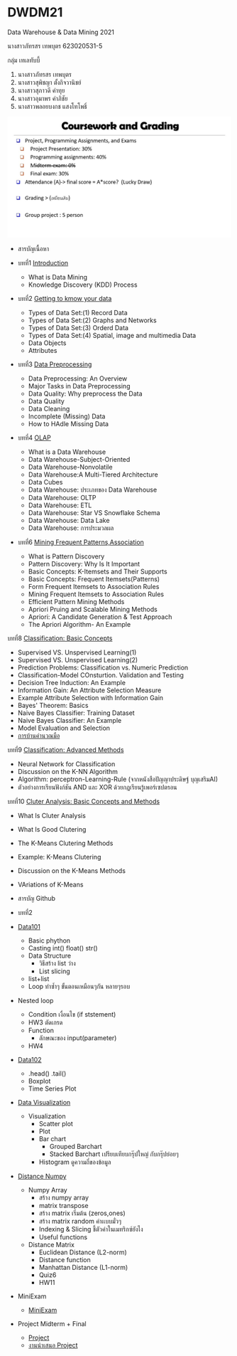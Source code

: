 # DWDM21
Data Warehouse &amp; Data Mining 2021

นางสาวภัทรสร เทพบุตร 623020531-5

กลุ่ม เทเลทับบี้
1. นางสาวภัทรสร เทพบุตร
2. นางสาวสุพิชญา ตั้งกิจวานิชย์
3. นางสาวสุภาวดี คำทุย
4. นางสาวอุมาพร คำภิชัย
5. นางสาวพลอยบงกช แสงโทโพธิ์

![เกณฑ์คะแนน](DWDM21.jpg)

* สารบัญเนื้อหา

* บทที่1 [Introduction](https://github.com/PhattarasornTeppabut/DWDM21/blob/main/Chapter%201.pdf)
  * What is Data Mining
  * Knowledge Discovery (KDD) Process

* บทที่2 [Getting to kmow your data](https://github.com/PhattarasornTeppabut/DWDM21/blob/main/DWDM_Chapter2..pdf)
  * Types of Data Set:(1) Record Data
  * Types of Data Set:(2) Graphs and Networks
  * Types of Data Set:(3) Orderd Data
  * Types of Data Set:(4) Spatial, image and multimedia Data
  * Data Objects
  * Attributes
  
* บทที่3 [Data Preprocessing](https://github.com/PhattarasornTeppabut/DWDM21/blob/main/Chapter-3.pdf)
  * Data Preprocessing: An Overview
  * Major Tasks in Data Preprocessing
  * Data Quality: Why preprocess the Data
  * Data Quality
  * Data Cleaning
  * Incomplete (Missing) Data
  * How to HAdle Missing Data

* บทที่4 [OLAP](https://github.com/PhattarasornTeppabut/DWDM21/blob/main/Chapter-4.pdf)
  * What is a Data Warehouse
  * Data Warehouse-Subject-Oriented
  * Data Warehouse-Nonvolatile
  * Data Warehouse:A Multi-Tiered Architecture
  * Data Cubes
  * Data Warehouse: ประเภทของ Data Warehouse
  * Data Warehouse: OLTP
  * Data Warehouse: ETL
  * Data Warehouse: Star VS Snowflake Schema
  * Data Warehouse: Data Lake
  * Data Warehouse: การประมวลผล

* บทที่6 [Mining Frequent Patterns,Association](https://github.com/PhattarasornTeppabut/DWDM21/blob/main/Chapter-6.pdf)
  * What is Pattern Discovery
  * Pattern Discovery: Why Is It Important
  * Basic Concepts: K-Itemsets and Their Supports
  * Basic Concepts: Frequent Itemsets(Patterns)
  * Form Frequent Itemsets to Association Rules
  * Mining Frequent Itemsets to Association Rules
  * Efficient Pattern Mining Methods
  * Apriori Pruing and Scalable Mining Methods
  * Apriori: A Candidate Generation & Test Approach
  * The Apriori Algorithm- An Example

บทที่8 [Classification: Basic Concepts](https://github.com/PhattarasornTeppabut/DWDM21/blob/main/Chapter-8.pdf)
  * Supervised VS. Unspervised Learning(1)
  * Supervised VS. Unspervised Learning(2)
  * Prediction Problems: Classification vs. Numeric Prediction
  * Classification-Model COnsturtion. Validation and Testing
  * Decision Tree Induction: An Example
  * Information Gain: An Attribute Selection Measure
  * Example Attribute Selection with Information Gain
  * Bayes' Theorem: Basics
  * Naive Bayes Classifier: Training Dataset
  * Naive Bayes Classifier: An Example
  * Model Evaluation and Selection
  * [การบ้านคำนวณมือ](https://github.com/PhattarasornTeppabut/DWDM21/blob/main/623020531-5.pdf)
  
บทที่9 [Classification: Advanced Methods](https://github.com/PhattarasornTeppabut/DWDM21/blob/main/Chapter-9.pdf)
  * Neural Network for Classification
  * Discussion on the K-NN Algorithm
  * Algorithm: perceptron-Learning-Rule (จากหนังสือปัญญาประดิษฐ์ บุญเสริมAI)
  * ตัวอย่างการเรียนฟังก์ชัน AND และ XOR ด้วยกฎเรียนรู้เพอร์เซปตรอน

บทที่10 [Cluter Analysis: Basic Concepts and Methods](https://github.com/PhattarasornTeppabut/DWDM21/blob/main/Chapter-10.pdf)
  * What Is Cluter Analysis
  * What Is Good Clutering
  * The K-Means Clutering Methods
  * Example: K-Means Clutering
  * Discussion on the K-Means Methods
  * VAriations of K-Means
  
 
 
* สารบัญ Github
 
 
 * บทที่2
 * [Data101](https://github.com/PhattarasornTeppabut/DWDM21/blob/main/Data101(Chapter2).ipynb)
   * Basic phython
    * Casting int() float() str()
    * Data Structure
      * วิธีสร้าง list ว่าง
      * List slicing
    * list+list
    * Loop ทำซ้ำๆ ขั้นตอนเหมือนๆกัน หลายๆรอบ
  * Nested loop
    * Condition เงื่อนไข (if ststement)
    * HW3 ตัดเกรด
    * Function
      * ลักษณะของ input(parameter)
    * HW4
* [Data102](https://github.com/PhattarasornTeppabut/DWDM21/blob/main/Data102(Chapter2).ipynb)
  * .head() .tail()
  * Boxplot
  * Time Series Plot
* [Data Visualization](https://github.com/PhattarasornTeppabut/DWDM21/blob/main/Data_Visualization.ipynb)
  * Visualization
    * Scatter plot
    * Plot
    * Bar chart
      * Grouped Barchart
      * Stacked Barchart เปรียบเทียบกรุ๊ปใหญ่ กับกรุ๊ปย่อยๆ
    * Histogram ดูความถี่ของข้อมูล
* [Distance Numpy](https://github.com/PhattarasornTeppabut/DWDM21/blob/main/Distance_Numpy.ipynb)
  * Numpy Array
    * สร้าง numpy array
    * matrix transpose
    * สร้าง matrix เริ่มต้น (zeros,ones)
    * สร้าง matrix random ค่าเเบบมั่วๆ
    * Indexing & Slicing ชี้ตัวค่าในเมทริกซ์ยังไง
    * Useful functions
  * Distance Matrix
    * Euclidean Distance (L2-norm)
    * Distance function
    * Manhattan Distance (L1-norm)
    * Quiz6
    * HW11
  
* MiniExam
    * [MiniExam](https://github.com/PhattarasornTeppabut/DWDM21/blob/main/MiniExam.ipynb)

* Project Midterm + Final 
  * [Project](https://github.com/PhattarasornTeppabut/DWDM21/blob/main/New_Project.ipynb)
  * [งานนำเสนอ Project](https://github.com/PhattarasornTeppabut/DWDM21/blob/main/Project%20%E0%B9%80%E0%B8%97%E0%B9%80%E0%B8%A5%E0%B8%97%E0%B8%B1%E0%B8%9A%E0%B8%9A%E0%B8%B5%E0%B9%89.pdf)
